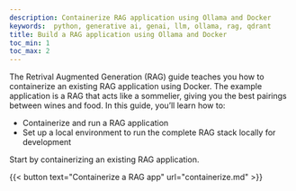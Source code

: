 ```yaml
---
description: Containerize RAG application using Ollama and Docker
keywords:  python, generative ai, genai, llm, ollama, rag, qdrant
title: Build a RAG application using Ollama and Docker
toc_min: 1
toc_max: 2
---
```


The Retrival Augmented Generation (RAG) guide teaches you how to containerize an existing RAG application using Docker. The example application is a RAG that acts like a sommelier, giving you the best pairings between wines and food. In this guide, you’ll learn how to:

* Containerize and run a RAG application
* Set up a local environment to run the complete RAG stack locally for development

Start by containerizing an existing RAG application.

{{< button text="Containerize a RAG app" url="containerize.md" >}}
